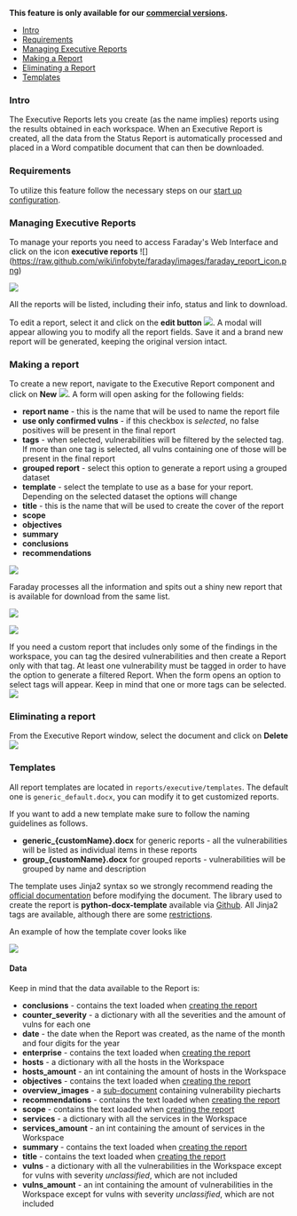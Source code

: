 **This feature is only available for our [commercial versions](https://www.faradaysec.com/#download).**
<a name="index"></a>
* [Intro](#intro)
* [Requirements](#requirements)
* [Managing Executive Reports](#managing-executive-reports)
* [Making a Report](#making-a-report)
* [Eliminating a Report](#eliminating-a-report)
* [Templates](#templates)


### Intro

The Executive Reports lets you create (as the name implies) reports using the results obtained in each workspace.
When an Executive Report is created, all the data from the Status Report is automatically processed and placed in a Word compatible document that can then be downloaded.

### Requirements

To utilize this feature follow the necessary steps on our [start up configuration](https://github.com/infobyte/faraday/wiki/first-steps#installation).

### Managing Executive Reports

To manage your reports you need to access Faraday's Web Interface and click on the icon **executive reports** ![]
(https://raw.github.com/wiki/infobyte/faraday/images/faraday_report_icon.png)

![](https://raw.github.com/wiki/infobyte/faraday/images/faraday_report_create.png)

All the reports will be listed, including their info, status and link to download.

To edit a report, select it and click on the **edit button** ![](https://raw.github.com/wiki/infobyte/faraday/images/faraday_report_edit_button.png). A modal will appear allowing you to modify all the report fields. Save it and a brand new report will be generated, keeping the original version intact.

### Making a report

To create a new report, navigate to the Executive Report component and click on **New**
![](https://raw.github.com/wiki/infobyte/faraday/images/faraday_report_new_button.png). A form will open asking for the following fields:

* **report name** - this is the name that will be used to name the report file
* **use only confirmed vulns** - if this checkbox is *selected*, no false positives will be present in the final report
* **tags** - when selected, vulnerabilities will be filtered by the selected tag. If more than one tag is selected, all vulns containing one of those will be present in the final report
* **grouped report** - select this option to generate a report using a grouped dataset
* **template** - select the template to use as a base for your report. Depending on the selected dataset the options will change
* **title** - this is the name that will be used to create the cover of the report
* **scope**
* **objectives**
* **summary**
* **conclusions**
* **recommendations**

![](https://raw.github.com/wiki/infobyte/faraday/images/faraday_report_new.png)

Faraday processes all the information and spits out a shiny new report that is available for download from the same list.

![](https://raw.github.com/wiki/infobyte/faraday/images/faraday_report_procesing.png)

![](https://raw.github.com/wiki/infobyte/faraday/images/faraday_report_word.png)

If you need a custom report that includes only some of the findings in the workspace, you can tag the desired vulnerabilities and then create a Report only with that tag.
At least one vulnerability must be tagged in order to have the option to generate a filtered Report. When the form opens an option to select tags will appear. Keep in mind that one or more tags can be selected.
![](https://raw.github.com/wiki/infobyte/faraday/images/faraday_report_using_tags.png)


### Eliminating a report

From the Executive Report window, select the document and click on **Delete**
![](https://raw.github.com/wiki/infobyte/faraday/images/faraday_report_delete_button.png)


### Templates

All report templates are located in ```reports/executive/templates```. The default one is ```generic_default.docx```, you can modify it to get customized reports.

If you want to add a new template make sure to follow the naming guidelines as follows.

* **generic_{customName}.docx** for generic reports - all the vulnerabilities will be listed as individual items in these reports
* **group_{customName}.docx** for grouped reports - vulnerabilities will be grouped by name and description

The template uses Jinja2 syntax so we strongly recommend reading the [official documentation](http://jinja.pocoo.org/docs/dev/templates/) before modifying the document. The library used to create the report is **python-docx-template** available via [Github](https://github.com/elapouya/python-docx-template/). All Jinja2 tags are available, although there are some [restrictions](http://docxtpl.readthedocs.io/en/latest/#restrictions).

An example of how the template cover looks like

![](https://raw.github.com/wiki/infobyte/faraday/images/faraday_report_template_example.png)

#### Data

Keep in mind that the data available to the Report is:
* **conclusions** - contains the text loaded when [creating the report](#making-a-report)
* **counter_severity** - a dictionary with all the severities and the amount of vulns for each one
* **date** - the date when the Report was created, as the name of the month and four digits for the year
* **enterprise** - contains the text loaded when [creating the report](#making-a-report)
* **hosts** - a dictionary with all the hosts in the Workspace
* **hosts_amount** - an int containing the amount of hosts in the Workspace
* **objectives** - contains the text loaded when [creating the report](#making-a-report)
* **overview_images** - a [sub-document](http://docxtpl.readthedocs.io/en/latest/#sub-documents) containing vulnerability piecharts
* **recommendations** - contains the text loaded when [creating the report](#making-a-report)
* **scope** - contains the text loaded when [creating the report](#making-a-report)
* **services** - a dictionary with all the services in the Workspace
* **services_amount** - an int containing the amount of services in the Workspace
* **summary** - contains the text loaded when [creating the report](#making-a-report)
* **title** - contains the text loaded when [creating the report](#making-a-report)
* **vulns** - a dictionary with all the vulnerabilities in the Workspace except for vulns with severity _unclassified_, which are not included
* **vulns_amount** - an int containing the amount of vulnerabilities in the Workspace except for vulns with severity _unclassified_, which are not included
